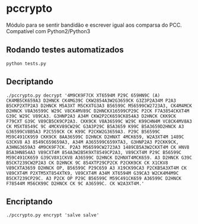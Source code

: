 
# pccrypto

Módulo para se sentir bandidão e escrever igual aos comparsa do PCC.
Compatível com Python2/Python3


Rodando testes automatizados
-----

```python tests.py```


## Decriptando

```./pccrypto.py decrypt '4M9CK9F7CK XT6594M P29C 659HN9C (A) CK4MB5CK659A3 D2HNCK CK4MG39C CKW2854A3W2G3659CK G3Z3P2A34M P2A3 B5CKP2XTP2A3 D2HNCK M5A3XT M5CKXTG3A3 B56599C M56599CW2723A3, CK4M4MCK D2HNCK V8A36599C W29C V8CK4MV89C D2HNCKX16599CP29C P2CK F7A3854CKXT4M G39C W29C V89CA3. G3HNP2A3 A34M CKW2P2CK659CK854A3 D2HNCK CKK9CK F79CXT G39C V89CB5CK9CP2A3. CKK9CK V8A36599C W29C K99CHN4M VC8CK4MV8A3 CK M5XT8549C 9C 4MCKV89CW29C G3A3P29C B5A3659 K99C B5A3659D2HNCK A3 G36599CV8B5A3 P2C559CK CK K99C P2CKW2G3659A3. P29C B56599C M59C491CK959 CKK9CK 8AA36599C D2HNCK D2HNXT 4MCK659, W2A3XT4M 1489C G3CKV8 A3 8549C659659A3, A34M A365599C659XTA3, G3HNP2A3 P2CKK9CK, A3HNG3659A3 4M9CK9F7CK. P2A3 M56599CW2723A3 1489CB5A3W2CKXT4M CK HNV8 B5A3HN854A3 V89CXT4M 854A3W2B5K9XT8549CP2A3, V89CXT4M P29C B56599C M59C491CK659 G39CV8X1CKV8 A36599C D2HNCK D2HNXT4MCK659. A3 D2HNCK G39C B5CK7239CW2P2A3 CK D2HNCK 9C 854XTP29CP2CK P2CKK9CK CK X1CKV8 V89CXTA3659 D2HNCK OP, B56599C P29C659 A3 X19CK99CA3 P2CKB5A3XT4M CK V89CXT4M P2XTM5XT854XTK9, V89CXT4M A34M XT6594M G39CA3 W2CK4M4M9C B5CK7239CP29C. A3 P2CK OP P29C B56599C M59C491CK659 A36599C D2HNCK F78544M M56CK99C D2HNCK CK 9C A36599C. CK W2A3XT4M.'```

## Encriptando
```./pccrypto.py encrypt 'salve salve'```
